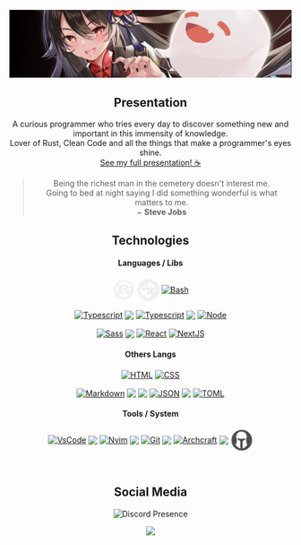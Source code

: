 <!-- Banner -->
<div align="center">

[<img src="https://github.com/Minatiuu/Minatiuu/blob/main/Hu%20Tao%20Banner%201-1.jpg?raw=true" width="750" />](https://www.hdwallpapers.in/hu_tao_with_paimon_4k_hd_genshin_impact-wallpapers.html)

</div>



<!-- Apresentação -->
<div align="center">

## Presentation

</div>

<div align="center">

A curious programmer who tries every day to discover something new and important in this immensity of knowledge. <br>
Lover of Rust, Clean Code and all the things that make a programmer's eyes shine.<br>
[See my full presentation! ☕](https://dmyna.carrd.co)

> Being the richest man in the cemetery doesn't interest me. <br>
> Going to bed at night saying I did something wonderful is what matters to me. <br>
> ~ **Steve Jobs**

</div>


<!-- Tecnologias -->
<div align="center">

## Technologies

#### Languages / Libs
<a><img title="Rust" src="https://github.com/dmyna/dmyna/blob/main/rust.png" width="40px" align="center"></a>
<a><img title="Clap" src="https://github.com/dmyna/dmyna/blob/main/clap.png" width="40px" align="center"></a>
[<img title="Bash" src="https://github.com/dmyna/dmyna/blob/main/pngegg.png" width="40px" align="center">](https://www.pngegg.com/en/png-pxpgu)

[<img title="Typescript" src="https://seeklogo.com/images/T/typescript-logo-B29A3F462D-seeklogo.com.png" width="40px" align="center">](https://seeklogo.com/images/T/typescript-logo-B29A3F462D-seeklogo.com.png)
[<img src="https://3.bp.blogspot.com/-4Z_oOwpi5Qs/UuY0Q_Dk0nI/AAAAAAAAEsY/uUS9ksroIPM/s1600/a_fundotransparentero.png" height="5px" align="center">](https://www.lacremania.com.br/2014/01/png-fundo-transparente.html) <!-- Dummy -->
[<img title="Typescript" src="https://icon.icepanel.io/Technology/svg/Discord.js.svg" width="40px" align="center">](https://icon.icepanel.io/Technology/svg/Discord.js.svg)
[<img src="https://3.bp.blogspot.com/-4Z_oOwpi5Qs/UuY0Q_Dk0nI/AAAAAAAAEsY/uUS9ksroIPM/s1600/a_fundotransparentero.png" height="4px" align="center">](https://www.lacremania.com.br/2014/01/png-fundo-transparente.html) <!-- Dummy -->
[<img title="Node" src="https://cdn.icon-icons.com/icons2/2415/PNG/512/nodejs_plain_logo_icon_146409.png" width="40px" align="center">](https://icon-icons.com/icon/nodejs-plain-logo/146409)

[<img title="Sass" src="https://github.com/dmyna/dmyna/blob/main/sass-logo.png" width="40px" align="center">](https://www.freelogovectors.net/sass-logo/)
[<img src="https://3.bp.blogspot.com/-4Z_oOwpi5Qs/UuY0Q_Dk0nI/AAAAAAAAEsY/uUS9ksroIPM/s1600/a_fundotransparentero.png" height="1px" align="center">](https://www.lacremania.com.br/2014/01/png-fundo-transparente.html) <!-- Dummy -->
[<img title="React" src="https://logos-download.com/wp-content/uploads/2016/09/React_logo_logotype_emblem.png" width="40px" align="center">](https://logos-download.com/9747-react-logo-download.html)
[<img title="NextJS" src="https://seekicon.com/free-icon-download/next-js_1.svg" width="40px" align="center">](https://seekicon.com/free-icon/next-js_1)<br>

#### Others Langs

[<img title="HTML" src="https://logospng.org/download/html-5/logo-html-5-256.png" width="40px" align="center">](https://logospng.org/logo-html-5/)
[<img title="CSS" src="https://logospng.org/download/css-3/logo-css-3-256.png" width="40px" align="center">](https://logospng.org/logo-css-3/)

[<img title="Markdown" src="https://cdn3.iconfinder.com/data/icons/logos-and-brands-adobe/512/205_Markdown-512.png" width="40px" align="center">](https://www.iconfinder.com/icons/4518935/markdown_icon)
[<img src="https://3.bp.blogspot.com/-4Z_oOwpi5Qs/UuY0Q_Dk0nI/AAAAAAAAEsY/uUS9ksroIPM/s1600/a_fundotransparentero.png" height="2px" align="center">](https://www.lacremania.com.br/2014/01/png-fundo-transparente.html) <!-- Dummy -->
[<img src="https://3.bp.blogspot.com/-4Z_oOwpi5Qs/UuY0Q_Dk0nI/AAAAAAAAEsY/uUS9ksroIPM/s1600/a_fundotransparentero.png" height="2px" align="center">](https://www.lacremania.com.br/2014/01/png-fundo-transparente.html) <!-- Dummy -->
[<img title="JSON" src="https://cdn.freebiesupply.com/logos/large/2x/json-logo-png-transparent.png" width="40px" align="center">](https://freebiesupply.com/logos/json-logo/)
[<img src="https://3.bp.blogspot.com/-4Z_oOwpi5Qs/UuY0Q_Dk0nI/AAAAAAAAEsY/uUS9ksroIPM/s1600/a_fundotransparentero.png" height="2px" align="center">](https://www.lacremania.com.br/2014/01/png-fundo-transparente.html) <!-- Dummy -->
[<img title="TOML" src="https://creazilla-store.fra1.digitaloceanspaces.com/icons/3244527/toml-icon-md.png" width="40px" align="center">](https://creazilla.com/nodes/3244527-toml-icon)

#### Tools / System

[<img title="VsCode" src="https://github.com/dmyna/dmyna/blob/main/file-type-vscode.256x254.png" width="40px" align="center">](https://iconduck.com/icons/102490/file-type-vscode)
[<img src="https://3.bp.blogspot.com/-4Z_oOwpi5Qs/UuY0Q_Dk0nI/AAAAAAAAEsY/uUS9ksroIPM/s1600/a_fundotransparentero.png" height="5px" align="center">](https://www.lacremania.com.br/2014/01/png-fundo-transparente.html) <!-- Dummy -->
[<img title="Nvim" src="https://icons.iconarchive.com/icons/papirus-team/papirus-apps/512/nvim-icon.png" width="40px" align="center">](https://icons.iconarchive.com/icons/papirus-team/papirus-apps/512/nvim-icon.png)
[<img src="https://3.bp.blogspot.com/-4Z_oOwpi5Qs/UuY0Q_Dk0nI/AAAAAAAAEsY/uUS9ksroIPM/s1600/a_fundotransparentero.png" height="3px" align="center">](https://www.lacremania.com.br/2014/01/png-fundo-transparente.html) <!-- Dummy -->
[<img title="Git" src="https://cdn.freebiesupply.com/logos/large/2x/git-icon-logo-png-transparent.png" width="40px" align="center">](https://freebiesupply.com/logos/git-icon-logo/) 
[<img src="https://3.bp.blogspot.com/-4Z_oOwpi5Qs/UuY0Q_Dk0nI/AAAAAAAAEsY/uUS9ksroIPM/s1600/a_fundotransparentero.png" height="3px" align="center">](https://www.lacremania.com.br/2014/01/png-fundo-transparente.html) <!-- Dummy -->
[<img title="Archcraft" src="https://seeklogo.com/images/A/archcraft-logo-7C0C9A2F58-seeklogo.com.png" width="40px" align="center">](https://seeklogo.com/images/A/archcraft-logo-7C0C9A2F58-seeklogo.com.png)
[<img src="https://3.bp.blogspot.com/-4Z_oOwpi5Qs/UuY0Q_Dk0nI/AAAAAAAAEsY/uUS9ksroIPM/s1600/a_fundotransparentero.png" height="3px" align="center">](https://www.lacremania.com.br/2014/01/png-fundo-transparente.html) <!-- Dummy -->
[<img title="TaskWarrior" src="https://github.com/dmyna/dmyna/blob/main/taskwarrior.png" width="40px" align="center">](https://f-droid.org/repo/icons-640/kvj.taskw.3.png)
</div>

<br>

<!-- Redes Sociais -->
<div align="center">

## Social Media

</div>

<div align="center">

<img title="Discord Presence" src="https://lanyard.cnrad.dev/api/855638247937409065" href="https://discord.com/users/855638247937409065" width="49%" />

</div>


<!-- Header com Links -->
<div align="center">

![](https://visitor-badge.glitch.me/badge?page_id=Minatiuu&left_color=#101010&right_color=#9000ff)
</div>
